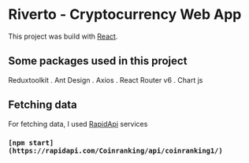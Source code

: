 # Riverto - Cryptocurrency Web App

This project was build with [React](https://reactjs.org/).

## Some packages used in this project

Reduxtoolkit . Ant Design . Axios . React Router v6 . Chart js

## Fetching data

For fetching data, I used [RapidApi](https://rapidapi.com/) services

### `[npm start](https://rapidapi.com/Coinranking/api/coinranking1/)`


